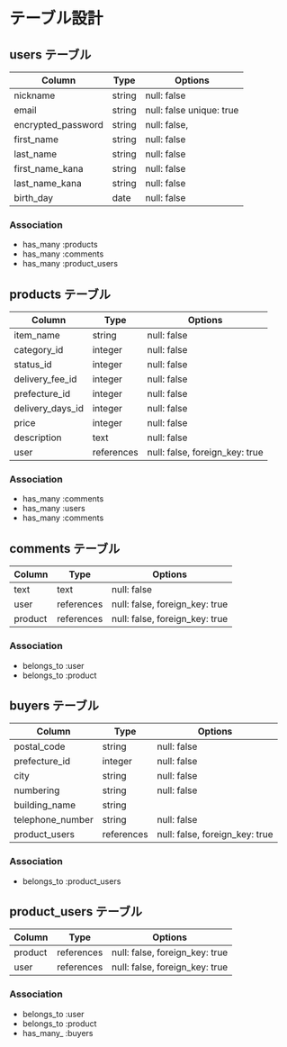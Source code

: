 # テーブル設計

## users テーブル

| Column             | Type   | Options                   |
| -----------------  | ------ | ------------------------- |
| nickname           | string | null: false               |
| email              | string | null: false  unique: true |
| encrypted_password | string | null: false,              |               
| first_name         | string | null: false               |
| last_name          | string | null: false               |
| first_name_kana    | string | null: false               |
| last_name_kana     | string | null: false               |
| birth_day          | date   | null: false               |



### Association

- has_many :products
- has_many :comments
- has_many :product_users


## products テーブル

| Column           | Type       | Options                         |
| ---------------- | ---------- | ------------------------------- |
| item_name        | string     | null: false                     | 
| category_id      | integer    | null: false                     |
| status_id        | integer    | null: false                     |
| delivery_fee_id  | integer    | null: false                     |
| prefecture_id    | integer    | null: false                     | #発送下の地域
| delivery_days_id | integer    | null: false                     |
| price            | integer    | null: false                     |
| description      | text       | null: false                     |
| user             | references | null: false,  foreign_key: true |

### Association

- has_many :comments
- has_many :users
- has_many :comments




## comments テーブル

| Column    | Type       | Options                        |
| --------- | ---------- | ------------------------------ |
| text      | text       | null: false                    |
| user      | references | null: false, foreign_key: true |
| product   | references | null: false, foreign_key: true |

### Association

- belongs_to :user
- belongs_to :product

## buyers テーブル

| Column           | Type       | Options                         |
| ---------------- | ---------- | ------------------------------- |
| postal_code      | string     | null: false                     | 
| prefecture_id    | integer    | null: false                     | #発送先の地域
| city             | string     | null: false                     |
| numbering        | string     | null: false                     |
| building_name    | string     |                                 | 
| telephone_number | string     | null: false                     |
| product_users    |references  | null: false, foreign_key: true  |

### Association

- belongs_to :product_users


## product_users テーブル

| Column  | Type       | Options                        |
| ------- | ---------- | ------------------------------ |
| product | references | null: false, foreign_key: true |
| user    | references | null: false, foreign_key: true |


### Association

- belongs_to :user
- belongs_to :product
- has_many_ :buyers

